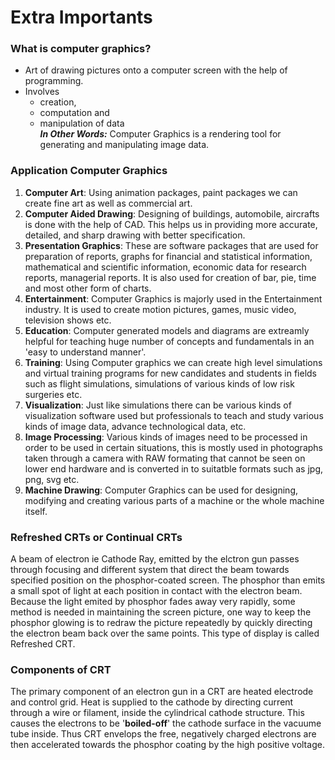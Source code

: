 # Extra Importants
### What is computer graphics?
- Art of drawing pictures onto a computer screen with the help of programming.  
- Involves  
  - creation,  
  - computation and  
  - manipulation of data  
***In Other Words:*** Computer Graphics is a rendering tool for generating and manipulating image data.  

### Application Computer Graphics
1. **Computer Art**: Using animation packages, paint packages we can create fine art as well as commercial art.  
2. **Computer Aided Drawing**: Designing of buildings, automobile, aircrafts is done with the help of CAD. This helps us in providing more accurate, detailed, and sharp drawing with better specification.
3. **Presentation Graphics**: These are software packages that are used for preparation of reports, graphs for financial and statistical information, mathematical and scientific information, economic data for research reports, managerial reports. It is also used for creation of bar, pie, time and most other form of charts.  
4. **Entertainment**: Computer Graphics is majorly used in the Entertainment industry. It is used to create motion pictures, games, music video, television shows etc.
5. **Education**: Computer generated models and diagrams are extreamly helpful for teaching huge number of concepts and fundamentals in an 'easy to understand manner'.  
6. **Training**: Using Computer graphics we can create high level simulations and virtual training programs for new candidates and students in fields such as flight simulations, simulations of various kinds of low risk surgeries etc. 
7. **Visualization**: Just like simulations there can be various kinds of visualization software used but professionals to teach and study various kinds of image data, advance technological data, etc.
8. **Image Processing**: Various kinds of images need to be processed in order to be used in certain situations, this is mostly used in photographs taken through a camera with RAW formating that cannot be seen on lower end hardware and is converted in to suitatble formats such as jpg, png, svg etc. 
9. **Machine Drawing**: Computer Graphics can be used for designing, modifying and creating various parts of a machine or the whole machine itself. 


### Refreshed CRTs or Continual CRTs
A beam of electron ie Cathode Ray, emitted by the elctron gun passes through focusing and different system that direct the beam towards specified position on the phosphor-coated screen. The phosphor than emits a small spot of light at each position in contact with the electron beam. Because the light emited by phosphor fades away very rapidly, some method is needed in maintaining the screen picture, one way to keep the phosphor glowing is to redraw the picture repeatedly by quickly directing the electron beam back over the same points. This type of display is called Refreshed CRT. 

### Components of CRT
The primary component of an electron gun in a CRT are heated electrode and control grid. Heat is supplied to the cathode by directing current through a wire or filament, inside the cylindrical cathode structure. This causes the electrons to be '**boiled-off**' the cathode surface in the vacuume tube inside. Thus CRT envelops the free, negatively charged electrons are then accelerated towards the phosphor coating by the high positive voltage.

